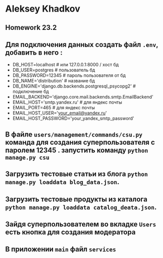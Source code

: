 # Aleksey Khadkov
## Homework 23.2

## Для подключения данных создать файл `.env`, добавить в него :

- DB_HOST=localhost  # или 127.0.0.1:8000 / хост бд
- DB_USER=postgres  # пользователь бд
- DB_PASSWORD=12345  # пароль пользователя от бд
- DB_NAME='distribution'  # название бд
- DB_ENGINE='django.db.backends.postgresql_psycopg2'  # подключение бд
- EMAIL_BACKEND='django.core.mail.backends.smtp.EmailBackend'
- EMAIL_HOST='smtp.yandex.ru'  # для яндекс почты
- EMAIL_PORT=465  # для яндекс почты
- EMAIL_HOST_USER='your_email@yandex.ru'
- EMAIL_HOST_PASSWORD='your_yandex_smtp_password'

## В файле `users/management/commands/csu.py` команда для создания суперпользователя с паролем 12345 . запустить команду `python manage.py csu`

## Загрузить тестовые статьи из блога `python manage.py loaddata blog_data.json`.

## Загрузить тестовые продукты из каталога `python manage.py loaddata catalog_dеata.json`.

## Зайдя суперпользователем во вкладке `Users` есть кнопка для создания модератора

## В приложении `main` файл `services` 
